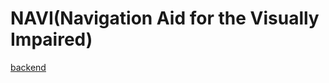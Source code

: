 # NAVI(Navigation Aid for the Visually Impaired)

[backend](https://github.com/seogaemo/NAVI-backend)
